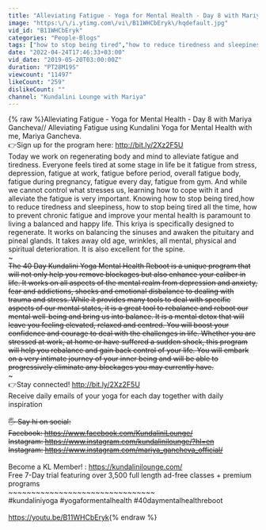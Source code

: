 ```yaml
---
title: "Alleviating Fatigue - Yoga for Mental Health - Day 8 with Mariya Gancheva"
image: "https:\/\/i.ytimg.com\/vi\/B11WHCbEryk\/hqdefault.jpg"
vid_id: "B11WHCbEryk"
categories: "People-Blogs"
tags: ["how to stop being tired","how to reduce tiredness and sleepiness","how to stop being tired all the time"]
date: "2022-04-24T17:46:33+03:00"
vid_date: "2019-05-20T03:00:00Z"
duration: "PT28M19S"
viewcount: "11497"
likeCount: "259"
dislikeCount: ""
channel: "Kundalini Lounge with Mariya"
---
```

{% raw %}Alleviating Fatigue  - Yoga for Mental Health - Day 8 with Mariya Gancheva// Alleviating Fatigue using Kundalini Yoga for Mental Health with me, Mariya Gancheva. <br />👉Sign up for the program here: <a rel="nofollow" target="blank" href="http://bit.ly/2Xz2F5U">http://bit.ly/2Xz2F5U</a><br />Today we work on regenerating body and mind to alleviate fatigue and tiredness. Everyone feels tired at some stage in life be it fatigue from stress, depression, fatigue at work, fatigue before period, overall fatigue body, fatigue during pregnancy, fatigue every day, fatigue from gym. And while we cannot control what stresses us, learning how to cope with it and alleviate the fatigue is very important. Knowing how to stop being tired,how to reduce tiredness and sleepiness, how to stop being tired all the time, how to prevent chronic fatigue and improve your mental health is paramount to living a balanced and happy life. This kriya is specifically designed to regenerate. It works on balancing the sinuses and awaken the pituitary and pineal glands. It takes away old age, wrinkles, all mental, physical and spiritual deterioration. It is also excellent for the spine. <br />~~~~~~~~~~~~~~~~~~~~~~~~~~~~~~~<br />The 40 Day Kundalini Yoga Mental Health Reboot  is a unique program that will not only help you remove blockages but also enhance your caliber in life. It works on all aspects of the mental realm from depression and anxiety, fear and addictions, shocks and emotional disbalance to dealing with trauma and stress. While it provides many tools to deal with specific aspects of our mental states, it is a great tool to rebalance and reboot our mental well-being and bring us into balance. It is a mental detox that will leave you feeling elevated, relaxed and centred. You will boost your confidence and courage to deal with the challenges in life. Whether you are stressed at work, at home or have suffered a sudden shock, this program will help you rebalance and gain back control of your life. You will embark on a very intimate journey of your inner being and will be able to progressively eliminate any blockages you may currently have.<br />~~~~~~~~~~~~~~~~~~~~~~~~~~~~~~~<br />👉Stay connected! <a rel="nofollow" target="blank" href="http://bit.ly/2Xz2F5U">http://bit.ly/2Xz2F5U</a><br />Receive daily emails of your yoga for each day together with daily inspiration  <br />~~~~~~~~~~~~~~~~~~~~~~~~~~~~~~~~<br />🖐 Say hi on social:<br />Facebook: <a rel="nofollow" target="blank" href="https://www.facebook.com/KundaliniLounge/">https://www.facebook.com/KundaliniLounge/</a><br />Instagram: <a rel="nofollow" target="blank" href="https://www.instagram.com/kundalinilounge/?hl=en">https://www.instagram.com/kundalinilounge/?hl=en</a><br />Instagram: <a rel="nofollow" target="blank" href="https://www.instagram.com/mariya_gancheva_official/">https://www.instagram.com/mariya_gancheva_official/</a><br />~~~~~~~~~~~~~~~~~~~~~~~~~~~~~~~~<br />Become a KL Member! : <a rel="nofollow" target="blank" href="https://kundalinilounge.com/">https://kundalinilounge.com/</a><br />Free 7-Day trial featuring over 3,500 full length ad-free  classes + premium programs <br />~~~~~~~~~~~~~~~~~~~~~~~~~~~~~~~~<br />#kundaliniyoga #yogaformentalhealth #40daymentalhealthreboot<br /><br /><a rel="nofollow" target="blank" href="https://youtu.be/B11WHCbEryk">https://youtu.be/B11WHCbEryk</a>{% endraw %}

